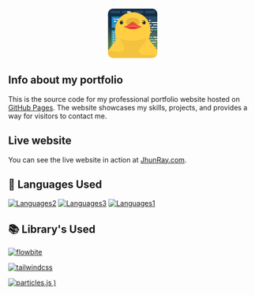 <p align="center">
  <img src="./portfolio/img/profile.jpg" alt="Portfolio Screenshot" width="100" style="border-radius: 10px;" />
</p>

## Info about my portfolio

This is the source code for my professional portfolio website hosted on [GitHub Pages](https://pages.github.com/). The website showcases my skills, projects, and provides a way for visitors to contact me.

## Live website
You can see the live website in action at [JhunRay.com](https://jhunray.github.io/Portfolio/index.html). <br>


## 📕 Languages Used


[![Languages2](https://img.shields.io/badge/-HTML-blue)]()
[![Languages3](https://img.shields.io/badge/-CSS-brightgreen)]()
[![Languages1](https://img.shields.io/badge/-JS-orange)]()

## 📚 Library's Used

[![flowbite](https://flowbite.com/docs/images/og-image.png)](https://flowbite.com/)

[![tailwindcss](https://repository-images.githubusercontent.com/106017343/7f21b24e-6744-4ca2-b035-4095a4ed3c1f
)](https://github.com/tailwindlabs/tailwindcss)

[![particles.js](https://vincentgarreau.com/particles.js/assets/img/particlesjs-og.png)
)](https://github.com/VincentGarreau/particles.js/)

